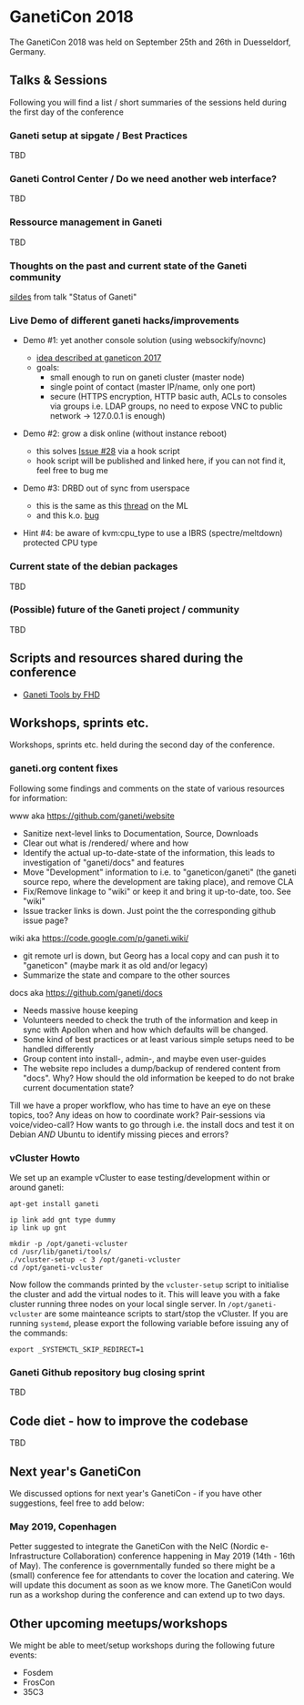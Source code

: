 # GanetiCon 2018

The GanetiCon 2018 was held on September 25th and 26th in Duesseldorf, Germany.

## Talks & Sessions

Following you will find a list / short summaries of the sessions held during the first day of the conference

### Ganeti setup at sipgate / Best Practices

TBD

### Ganeti Control Center / Do we need another web interface?

TBD

### Ressource management in Ganeti

TBD

### Thoughts on the past and current state of the Ganeti community

[sildes](ganeti_status.pdf) from talk "Status of Ganeti"

### Live Demo of different ganeti hacks/improvements

- Demo #1: yet another console solution (using websockify/novnc)
  - [idea described at ganeticon 2017](https://github.com/ge-fa/ganeti-presentations/blob/master/2017/GanetiCon/ganeti_at_gisa-sascha_lucas.pdf)
  - goals:
    - small enough to run on ganeti cluster (master node)
    - single point of contact (master IP/name, only one port)
    - secure (HTTPS encryption, HTTP basic auth, ACLs to consoles via groups i.e. LDAP groups, no need to expose VNC to public network -> 127.0.0.1 is enough)

- Demo #2: grow a disk online (without instance reboot)
  - this solves [Issue #28](https://github.com/ganeti/ganeti/issues/28) via a hook script
  - hook script will be published and linked here, if you can not find it, feel free to bug me
  
- Demo #3: DRBD out of sync from userspace
  - this is the same as this [thread](https://groups.google.com/forum/#!msg/ganeti/GRVFKv0sVjY/L4JmCdeHAwAJ;context-place=forum/ganeti) on the ML
  - and this k.o. [bug](https://bugzilla.kernel.org/show_bug.cgi?id=99171)
  
- Hint #4: be aware of kvm:cpu_type to use a IBRS (spectre/meltdown) protected CPU type

### Current state of the debian packages

TBD

### (Possible) future of the Ganeti project / community

TBD

## Scripts and resources shared during the conference
- [Ganeti Tools by FHD](https://colorfreedom.org/fhd/ganeti-tools)

## Workshops, sprints etc.

Workshops, sprints etc. held during the second day of the conference.

### ganeti.org content fixes

Following some findings and comments on the state of various resources for information:

www aka https://github.com/ganeti/website

* Sanitize next-level links to Documentation, Source, Downloads
* Clear out what is /rendered/ where and how
* Identify the actual up-to-date-state of the information, this leads to investigation of "ganeti/docs" and features
* Move "Development" information to i.e. to "ganeticon/ganeti" (the ganeti source repo, where the development are taking place), and remove CLA
* Fix/Remove linkage to "wiki" or keep it and bring it up-to-date, too. See "wiki"
* Issue tracker links is down. Just point the the corresponding github issue page?


wiki aka https://code.google.com/p/ganeti.wiki/
* git remote url is down, but Georg has a local copy and can push it to "ganeticon" (maybe mark it as old and/or legacy)
* Summarize the state and compare to the other sources

docs aka https://github.com/ganeti/docs

* Needs massive house keeping
* Volunteers needed to check the truth of the information and keep in sync with Apollon when and how which defaults will be changed.
* Some kind of best practices or at least various simple setups need to be handled differently
* Group content into install-, admin-, and maybe even user-guides
* The website repo includes a dump/backup of rendered content from "docs". Why? How should the old information be keeped to do not brake current documentation state?


Till we have a proper workflow, who has time to have an eye on these topics, too? Any ideas on how to coordinate work? Pair-sessions via voice/video-call?
How wants to go through i.e. the install docs and test it on Debian _AND_ Ubuntu to identify missing pieces and errors?

### vCluster Howto

We set up an example vCluster to ease testing/development within or around ganeti:
```
apt-get install ganeti

ip link add gnt type dummy
ip link up gnt

mkdir -p /opt/ganeti-vcluster
cd /usr/lib/ganeti/tools/
./vcluster-setup -c 3 /opt/ganeti-vcluster
cd /opt/ganeti-vcluster
```
Now follow the commands printed by the ```vcluster-setup``` script to initialise the cluster and add the virtual nodes to it. This will leave you with a fake cluster running three nodes on your local single server. In ```/opt/ganeti-vcluster``` are some mainteance scripts to start/stop the vCluster. If you are running ```systemd```, please export the following variable before issuing any of the commands:
```
export _SYSTEMCTL_SKIP_REDIRECT=1
```

### Ganeti Github repository bug closing sprint

TBD

## Code diet - how to improve the codebase

TBD

## Next year's GanetiCon

We discussed options for next year's GanetiCon - if you have other suggestions, feel free to add below:

### May 2019, Copenhagen
Petter suggested to integrate the GanetiCon with the NeIC (Nordic e-Infrastructure Collaboration) conference happening in May 2019 (14th - 16th of May). The conference is governmentally funded so there might be a (small) conference fee for attendants to cover the location and catering. We will update this document as soon as we know more.
The GanetiCon would run as a workshop during the conference and can extend up to two days.

## Other upcoming meetups/workshops

We might be able to meet/setup workshops during the following future events:
* Fosdem
* FrosCon
* 35C3

